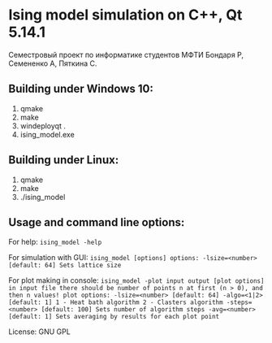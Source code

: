 # Ising model simulation on C++, Qt 5.14.1

Семестровый проект по информатике студентов МФТИ Бондаря Р, Семененко А, Пяткина С.

## Building under Windows 10:
1) qmake
2) make
3) windeployqt .
4) ising_model.exe

## Building under Linux:
1) qmake
2) make
3) ./ising_model

## Usage and command line options:
For help: ```ising_model -help```

For simulation with GUI: ```ising_model [options]
options:
-lsize=<number> [default: 64]
        Sets lattice size```

For plot making in console: ```ising_model -plot input output [plot options]
in input file there should be number of points n at first (n > 0), and then n values!
plot options:
-lsize=<number> [default: 64]
-algo=<1|2> [default: 1]
        1 - Heat bath algorithm
        2 - Clasters algorithm
-steps=<number> [default: 100]
        Sets number of algorithm steps
-avg=<number> [default: 1]
        Sets averaging by results for each plot point```
        
License: GNU GPL
